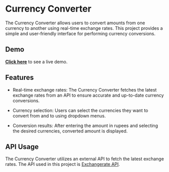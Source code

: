 # Currency Converter



The Currency Converter allows users to convert amounts from one currency to another using real-time exchange rates. This project provides a simple and user-friendly interface for performing currency conversions.


## Demo

[**Click here**](https://athxrva07.github.io/Currency-Converter/) to see a live demo.


## Features

- Real-time exchange rates: The Currency Converter fetches the latest exchange rates from an API to ensure accurate and up-to-date currency conversions.

- Currency selection: Users can select the currencies they want to convert from and to using dropdown menus.

- Conversion results: After entering the amount in rupees and selecting the desired currencies, converted amount is displayed.


## API Usage

The Currency Converter utilizes an external API to fetch the latest exchange rates. 
The API used in this project is [Exchangerate API](https://www.exchangerate-api.com/).
